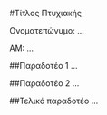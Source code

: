 #Τίτλος Πτυχιακής

Ονοματεπώνυμο: ...

ΑΜ: ...


##Παραδοτέο 1
...


##Παραδοτέο 2
...


##Τελικό παραδοτέο
...

